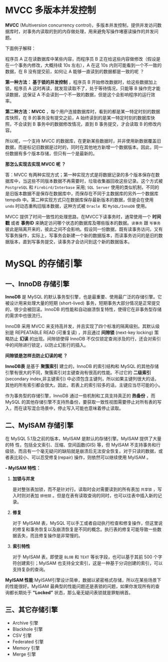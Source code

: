 # MVCC 多版本并发控制

**MVCC** (Multiversion concurrency control)，多版本并发控制，提供并发访问数据库时，对事务内读取的到的内存做处理，用来避免写操作堵塞读操作的并发问题。

下面例子解释：

程序员 A 正在读数据库中某些内容，而程序员 B 正在给这些内容做修改（假设是在一个事务内修改，大概持续 10s 左右），A 在这 10s 内则可能看到一个不一致的数据，在 B 没有提交前，如何让 A 能够一直读到的数据都是一致的呢 ？

**第一种方法： 基于锁的并发控制** ，程序员 B 开始修改数据时，给这些数据加上锁，程序员 A 这时再读，就发现读取不了，处于等待情况，只能等 B 操作完才能读数据，这保证 A 不会读到一个不一致的数据，但是这个会影响程序的运行效率。

**第二种方法：MVCC** ，每个用户连接数据库时，看到的都是某一特定时刻的数据库快照，在 B 的事务没有提交之前，A 始终读到的是某一特定时刻的数据库快照，不会读到 B 事务中的数据修改情况，直到 B 事务提交，才会读取 B 的修改内容。

所以呢，一个支持 MVCC 的数据库，在更新某些数据时，并非使用新数据覆盖旧数据，而是标记旧数据是过时的，同时在其他地方新增一个数据版本。因此，同一份数据有多个版本存储，但只有一个是最新的。



**那怎么实现去实现 MVCC 呢 ？**

答：MVCC 有两种实现方式；第一种实现方式是将数据记录的多个版本保存在数据库中，当这些不同版本数据不再需要时，垃圾收集器回收这些记录。这个方式被`PostgreSQL` 和 `Firebird/Interbase` 采用; `SQL Server` 使用的类似机制，不同的是旧版本数据不是保存在数据库中，而保存在不同于主数据库的另外一个数据库tempdb 中。第二种实现方式只在数据库保存最新版本的数据，但是会在使用 `undo` 时动态重构旧版本数据，这种方式被 `Oracle `和 `MySQL/InnoDB` 使用。



MVCC 提供了时间一致性的处理思路，在MVCC下读事务时，通常使用一个 **时间戳** 或者 **事务ID** 来确定访问哪个状态的数据库及哪些版本的数据。`读事务` 跟 `写事务` 彼此是隔离开来的，彼此之间不会影响。假设同一份数据，既有读事务访问，又有写事务操作，实际上，写事务会新建一个新的数据版本，而读事务访问的是旧的数据版本，直到写事务提交，读事务才会访问到这个新的数据版本。



# MySQL 的存储引擎

## 一、InnoDB 存储引擎

**InnoDB** 是 MySQL 的默认事务型引擎，也是最重要、使用最广泛的存储引擎。它被设计用来处理大量的短期 (short-lived) 事务，短期事务大部分情况是正常提交的，很少会被回滚。InnoDB 的性能和自动崩溃恢复特性，使得它在非事务型存储的需求中也很流行。

InnoDB 采用 MVCC 来支持高并发，并且实现了四个标准的隔离级别。其默认级别是
REPEATABLE READ (可重复读) ，并且通过 **间隙锁** (next-key locking) 策略防止 **幻读** 的出现。间隙锁使得 InnoDB 不仅仅锁定查询涉及的行，还会对索引中的间隙进行锁定，以防止幻影行的插入。

**间隙锁是怎样去防止幻读的呢 ？** 



**InnoDB表** 是基于 **聚簇索引** 建立的，InnoDB 的索引结构和 MySQL 的其他存储引擎有很大的不同，聚簇索引对主键查询有很高的性能。不过它的 **二级索引** (secondary index,非主键索引) 中必须包含主键列，所以如果主键列很大的话，其他的所有索引都会很大。因此，若表上的索引较多的话，主键应当尽可能的小。

作为事务型的存储引擎，InnoDB 通过一些机制和工具支持真正的 **热备份** ，而MySQL 的其他存储引擎不支持热备份，要获取一致性视图需要停止对所有表的写入，而在读写混合场景中，停止写入可能也意味着停止读取。



## 二、MyISAM 存储引擎

在 MySQL 5.1及之前的版本，MyISAM 是默认的存储引擎。MyISAM 提供了大量的特
性，包括全文索引、压缩、空间函数(GIS) 等，但 MyISAM 不支持事务和行级锁，而且有一个毫无疑问的缺陷就是崩溃后无法安全恢复。对于只读的数据，或者表比较小、可以忍受修复(repair) 操作，则依然可以继续使用 MyISAM 。



**- MyISAM 特性：**

1. **加锁与并发**

   是对整张表加锁，而不是针对行。读取时会对需要读到的所有表加 `共享锁` ，写入时则对表加 `排他锁` 。但是在表有读取查询的同时，也可以往表中插入新的记录。

2. **修复**

   对于 MyISAM 表，MySQL 可以手工或者自动执行检查和修复操作，但这里说的修复和事务恢复以及崩溃恢复是不同的概念。执行表的修复可能导致一些数据丢失，而且修复操作是非常慢的。

3. **索引特性**

   对于 MyISAM 表，即使是 `BLOB` 和 `TEXT` 等长字段，也可以基于其前 500 个字符创建索引；MyISAM 也支持全文索引，这是一种基于分词创建的索引，可以支持复杂的查询。



**MyISAM 性能**
MyISAM引擎设计简单，数据以紧密格式存储，所以在某些场景下的性能很好。MyISAM 最典型的性能问题还是表锁的问题，如果你发现所有的查询都长期处于 **"Locked”** 状态，那么毫无疑问表锁就是罪魁祸首。



## 三、其它存储引擎

* Archive 引擎
* Blackhole 引擎
* CSV 引擎
* Federated 引擎
* Memory 引擎
* Merge 引擎

